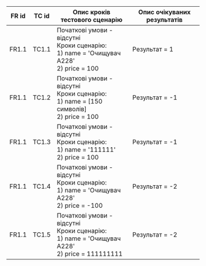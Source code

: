 | FR id | TC id | Опис кроків тестового сценарію | Опис очікуваних результатів |
| ----- | ----- | ------------------------------ | --------------------------- |
| FR1.1 | TC1.1 | Початкові умови - відсутні<br> Кроки сценарію:<br>1) name = 'Очищувач А228'<br>2) price = 100<br>| Результат = 1 |
| FR1.1 | TC1.2 | Початкові умови - відсутні<br> Кроки сценарію:<br>1) name = [150 символів]<br>2) price = 100<br>| Результат = -1 |
| FR1.1 | TC1.3 | Початкові умови - відсутні<br> Кроки сценарію:<br>1) name = '111111'<br>2) price = 100<br>| Результат = -1 |
| FR1.1 | TC1.4 | Початкові умови - відсутні<br> Кроки сценарію:<br>1) name = 'Очищувач А228'<br>2) price = -100<br>| Результат = -2 |
| FR1.1 | TC1.5 | Початкові умови - відсутні<br> Кроки сценарію:<br>1) name = 'Очищувач А228'<br>2) price = 111111111<br>| Результат = -2 |
